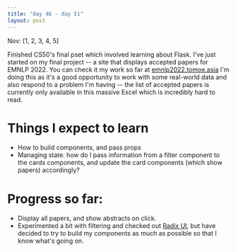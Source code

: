 ```yaml
---
title: "day 46 - day 51"
layout: post
---
```

Nov: [1, 2, 3, 4, 5]

Finished CS50's final pset which involved learning about Flask. I've just started on my final project -- a site that displays accepted papers for EMNLP 2022. You can check it my work so far at [emnlp2022.tomoe.asia](https://emnlp2022.tomoe.asia) I'm doing this as it's a good opportunity to work with some real-world data and also respond to a problem I'm having -- the list of accepted papers is currently only available in this massive Excel which is incredibly hard to read.

# Things I expect to learn 
- How to build components, and pass props 
- Managing state: how do I pass information from a filter component to the cards components, and update the card components (which show papers) accordingly? 

# Progress so far: 
- Display all papers, and show abstracts on click. 
- Experimented a bit with filtering and checked out [Radix UI](https://www.radix-ui.com/), but have decided to try to build my components as much as possible so that I know what's going on.



